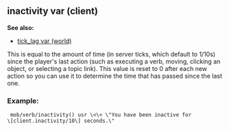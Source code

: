## inactivity var (client)
**See also:**
*   [tick_lag var (world)](/world/var/tick_lag)


This is equal to the amount of time (in server ticks, which
default to 1/10s) since the player\'s last action (such as executing a
verb, moving, clicking an object, or selecting a topic link). This value
is reset to 0 after each new action so you can use it to determine the
time that has passed since the last one.
### Example:

```
 mob/verb/inactivity() usr \<\< \"You have been inactive for
\[client.inactivity/10\] seconds.\" 
```
